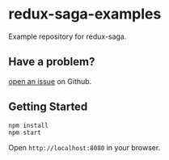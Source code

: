 # redux-saga-examples

Example repository for redux-saga.

## Have a problem?

[open an issue](https://github.com/topd333/redux-saga-examples/issues) on Github.

## Getting Started

```
npm install
npm start
```

Open `http://localhost:8080` in your browser.
